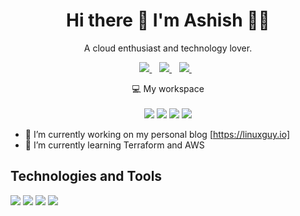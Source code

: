 <h1 align='center'>
  Hi there 👋 I'm Ashish 👨‍💻
</h1>

<p align='center'>
  A cloud enthusiast and technology lover.
</p>

<p align='center'>
  
  <a href="https://www.linkedin.com//">
    <img src="https://img.shields.io/badge/linkedin-%230077B5.svg?&style=for-the-badge&logo=linkedin&logoColor=white" />
  </a>&nbsp;&nbsp;
  <a href="https://instagram.com/">
    <img src="https://img.shields.io/badge/instagram-%23E4405F.svg?&style=for-the-badge&logo=instagram&logoColor=white" />        
  </a>&nbsp;&nbsp;
   <a href="https://linuxguy.io/">
    <img src="https://img.shields.io/badge/blog-%23E4405F.svg?&style=for-the-badge&logo=web&logoColor=white" />        
  </a>&nbsp;&nbsp;
  
</p>

<p align='center'>
  💻 My workspace<br/><br/>
  <img src="https://img.shields.io/badge/linux-%230078D6.svg?&style=for-the-badge&logo=linux&logoColor=white" />
  <img src="https://img.shields.io/badge/intel-core%20i7%207700K-%230071C5.svg?&style=for-the-badge&logo=intel&logoColor=white" />
  <img src="https://img.shields.io/badge/RAM-32GB-%230071C5.svg?&style=for-the-badge&logoColor=white" />
  <img src="https://img.shields.io/badge/nvidia-rtx%202070-%2376B900.svg?&style=for-the-badge&logo=nvidia&logoColor=white" />
</p>



- 🔭 I’m currently working on my personal blog [https://linuxguy.io]
- 🌱 I’m currently learning Terraform and AWS


<h2>Technologies and Tools</h2>
<img src="https://img.shields.io/badge/Amazon AWS-FF9900?style=for-the-badge&logo=amazonaws&logoColor=white" />
<img src="https://img.shields.io/badge/Docker-2CA5E0?style=for-the-badge&logo=docker&logoColor=white" />
<img src="https://img.shields.io/badge/Linux-FCC624?style=for-the-badge&logo=linux&logoColor=black" />
<img src="https://img.shields.io/badge/Ansible-000000?style=for-the-badge&logo=ansible&logoColor=white" />
